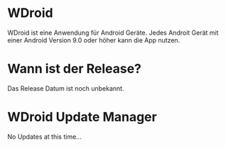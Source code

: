 # WDroid
WDroid ist eine Anwendung für Android Geräte.
Jedes Androit Gerät mit einer Android Version 9.0 oder höher kann die App nutzen.

# Wann ist der Release?
Das Release Datum ist noch unbekannt.

# WDroid Update Manager
No Updates at this time...

